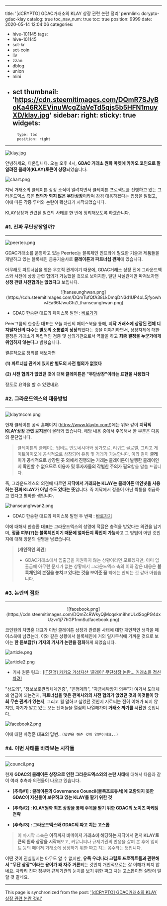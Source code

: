 
---
title: '[dCRYPTO] GDAC거래소의 KLAY 상장 관련 논란 정리'
permlink: dcrypto-gdac-klay
catalog: true
toc_nav_num: true
toc: true
position: 9999
date: 2020-05-14 12:04:06
categories:
- hive-101145
tags:
- hive-101145
- sct-kr
- sct-coin
- liv
- zzan
- dblog
- union
- mini
- sct
thumbnail: 'https://cdn.steemitimages.com/DQmR7SJyBoKa46RXEVinuWcgZiaVeTd5qjs5b5HFN1muyXD/klay.jpg'
sidebar:
    right:
        sticky: true
widgets:
    -
        type: toc
        position: right
---


![klay.jpg](https://cdn.steemitimages.com/DQmR7SJyBoKa46RXEVinuWcgZiaVeTd5qjs5b5HFN1muyXD/klay.jpg)

안녕하세요, 디온입니다. 오늘 오후 4시, **GDAC 거래소 원화 마켓에 카카오 코인으로 잘 알려진 클레이(KLAY)토큰이 상장**되었습니다. 

![chart.png](https://cdn.steemitimages.com/DQmc4PtE7Bp7g71BTjD3TDXt43PgZ3eGR2nj7zFSqCjsEzk/chart.png)

지닥 거래소의 클레이튼 상장 소식이 알려지면서 클레이튼 프로젝트를 진행하고 있는 그라운드엑스 측은 **협의가 되지 않은 무단상장**이라며 강경 대응하겠다는 입장을 밝혔고, 이에 따른 각종 루머와 논란이 확산되기 시작되었습니다.

KLAY상장과 관련된 일련의 사태를 한 번에 정리해보도록 하겠습니다.

### #1. 진짜 무단상장일까?
---
![peertec.png](https://cdn.steemitimages.com/DQmeJez2hfBvrxi5a1y3bXNJ2amKUNBzYqY1ByUbER4U4Wk/peertec.png)

GDAC거래소를 운영하고 있는 Peertec는 블록체인 인프라에 필요한 기술과 제품들을 개발하고 있는 블록체인 금융기술사로 **클레이튼과 파트너십 관계**에 있습니다. 

아무래도 파트너십을 맺은 우호적 관계이기 때문에, GDAC거래소 상장 전에 그라운드엑스와 사전에 상장 관련 협의가 가능했을 것으로 보이지만, 일단 사실관계만 따져보자면 **상정 관련 사전협의는 없었다**고 보입니다.

<center>![hanseunghwan.png](https://cdn.steemitimages.com/DQmTufQfA38LkDmqDN3d1UP4oL5jfyowhvJEa66fJwuGhZL/hanseunghwan.png)</center>

- GDAC 한승환 대표의 페이스북 발언 : [바로가기](https://www.facebook.com/permalink.php?story_fbid=850734492087262&id=100014521565091&__cft__[0]=AZVdrBtH0FSNwWYtI1zleIs2NKMX59DYc2dpS1BLFMzdHAPKpuVmjxQPPURWt9wS2XkxyKkrlkUJVc-G2NT0feB0zdro38I3qlwKTba_4hetQt4BrWXuB0mrCdEfqCPLLDs&__tn__=%2CO%2CP-R)

Peer그룹의 한승환 대표는 오늘 자신의 페이스북을 통해, **지닥 거래소에 상장된 전체 디지털자산의 다수는 별도의 소통없이 상장**되었다는 것을 이야기하면서, 상장자체에 대한 결정은 거래소가 독립적인 검증 및 심의기관으로서 역할을 하고 **최종 결정을 누군가에게 위임하지 않는다**고 밝혔습니다.

결론적으로 정리를 해보자면

**(1) 파트너십 관계에 있지만 별도의 사전 협의가 없었다**

**(2) 사전 협의가 없었던 것에 대해 클레이튼은 "무단상장"이라는 표현을 사용했다**

정도로 요약을 할 수 있겠네요.

### #2. 그라운드엑스의 대응방법
---

![klaytncom.png](https://cdn.steemitimages.com/DQmZ7aGqsYay3coNfZmFXXBhk8WzLcxCdHFtDztgGmRa5f2/klaytncom.png)

현재 클레이튼 공식 홈페이지 (https://www.klaytn.com/)에는 위와 같이 **지닥의 KLAY상장 관련 공지문**이 올라와 있습니다. 해당 내용 중에서 주목해서 볼 부분은 다음의 문단입니다.

> 클레이튼의 클레이는 업비트 인도네시아와 싱가포르, 리퀴드 글로벌, 그리고 게이트아이오에 공식적으로 상장되어 유통 및 거래가 가능합니다. 이와 같이 **클레이가 공식적으로 상장된 곳 외에서 진행되는 거래는 클레이튼이 발행한 클레이인지 확인할 수 없으므로 이용자 및 투자자들의 각별한 주의가 필요**함을 말씀 드립니다.

즉, 그라운드엑스의 의견에 따르면 **지닥에서 거래되는 KLAY는 클레이튼 메인넷을 사용하는 진짜 KLAY가 아닐 수도 있다는 뜻**입니다. 즉 지닥에서 정품이 아닌 짝퉁을 취급하고 있다고 폄하한 셈입니다.


![hanseunghwan2.png](https://cdn.steemitimages.com/DQmXJUDBuk48mSq7JdFXM7wXYPmNQTJRpqxntES16wm43V9/hanseunghwan2.png)

- GDAC 한승환 대표의 페이스북 발언 두 번째 : [바로가기](https://www.facebook.com/permalink.php?story_fbid=851447442015967&id=100014521565091&__cft__[0]=AZUKMclO4x9bG-97N9FQ_VTMicP4KIsVhlOmOlAXRs0X4sreZNQxKCsFH30t3XHZcZHvRYxb0qDH9jpgalJtU8qME6ACcLXdp6WRJZEz2Q2VhkCZSn5l0TI0diz83IvumHs&__tn__=,O,P-R)

이에 대해서 한승환 대표는 그라운드엑스의 성명에 적잖은 충격을 받았다는 의견을 남기며, **정품 여부(?)는 블록체인이기 때문에 얼마든지 확인이 가능**하고 그 방법이 어떤 것인지에 대해 장문의 설명을 남겼습니다.

> **[개인적인 의견**]
> - GDAC거래소에서 입출금을 지원하지 않는 상황이라면 모르겠지만, 이미 입출금에 아무런 문제가 없는 상황에서 그라운드엑스 측의 이와 같은 대응은 **블록체인의 본질을 놓치고 있다는 것을 보여준 꼴** 밖에는 안되는 것 같아 아쉽습니다.

### #3. 논란의 점화
---

<center>![facebook.png](https://cdn.steemitimages.com/DQmZcRWkyQjMcqskm8hnULdSogPG4dxUzvc1j77hGP1mnSu/facebook.png)</center>

코인원의 차명훈 대표가 이번 클레이튼 상장과 관련된 사태에 대한 개인적인 생각을 페이스북에 남겼는데, 이와 같은 상황에서 블록체인에 거의 일자무식에 가까운 것으로 보이는 **한 듣보잡(?) 기자의 기사가 논란을 점화**하게 되었습니다.

![article.png](https://cdn.steemitimages.com/DQmY3ysGgEzzmtXztL4kEsut1tTc7vWa2LjZmWso5SstRw3/article.png)

![article2.png](https://cdn.steemitimages.com/DQmRD9wJ2ooAoE3gzqQVS6N1M5vvv8s7mVhpfeYNxcTp8qx/article2.png)

- 기사 원문 링크 : [[IT진맥] 카카오 가상자산 '클레이' 무단상장 논란... 거래소들 정신차려!](https://www.techm.kr/news/articleView.html?idxno=71705)

"상도의", "정보보호관리체계인증", "은행계좌", "자금세탁방지 의무"가 여기서 도대체 왜 언급이 되는건지, **파트너십을 맺은 관계사와의 사전 협의가 없었던 것과 이것들이 당최 무슨 관계가 있는지**, 그리고 뭘 말하고 싶었던 것인지 저로써는 전혀 이해가 되지 않지만, 자기가 알고 있는 모든 단어들을 열심히 나열해가며 **거래소 까기를 시전**한 것입니다.

![facebook2.png](https://cdn.steemitimages.com/DQmcdpevuQuVshYBcghNepHT1Rn2FonJ288Ke5jfpEqAGUn/facebook2.png)

이에 대한 차명훈 대표의 답변.. `(답변을 해준 것이 양반이네요..)`

### #4. 이번 사태를 바라보는 시각들
---
![council.png](https://cdn.steemitimages.com/DQmTK1dexCD46oRghSpmfkHsPRurvZ8gsQ9oM3YL415AFRb/council.png)

현재 **GDAC의 클레이튼 상장으로 인한 그라운드엑스와의 논란 사태**에 대해서 다음과 같이 여러 추측과 의견들이 나오고 있습니다.

- **[추측#1] : 클레이튼의 Governance Council(블록프로듀서)에 포함되지 못한 GDAC이 자신들이 보유하고 있는 KLAY를 팔기 위한 것**

- **[추측#2] : KLAY원화 최초 상장을 통해 주목을 받기 위한 GDAC의 노이즈 마케팅 전략**

- **[추측#3] : 그라운드엑스와 GDAC의 짜고 치는 고스톱**

> 이 마지막 추측은 **아직까지 비메이저 거래소에 해당하는 지닥에서 먼저 KLAY토큰의 원화 상장을 시작**해보고, 커뮤니티나 규제기관의 반응을 살펴 본 후에 업비트 등의 메이저 거래소에 상장하기 위한 짜고 치는 꼼수라는 뜻입니다.
 

어떤 것이 진실일지는 아무도 알 수 없지만, **유독 우리나라 크립토 프로젝트들과 관련해서 "무단 상장"이라는 용어가 왜 자주 거론**되는 것인지 개인적으로는 잘 이해가 되지 않네요. 차라리 진짜 정부와 규제기관의 눈치를 보기 위한 짜고 치는 고스톱이면 실망이 덜 할 것 같네요.

- - -

This page is synchronized from the post: ['[dCRYPTO] GDAC거래소의 KLAY 상장 관련 논란 정리'](https://steemit.com/@donekim/dcrypto-gdac-klay)
